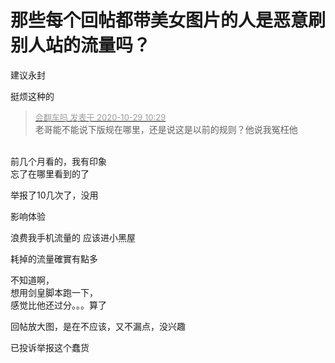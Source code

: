 # 那些每个回帖都带美女图片的人是恶意刷别人站的流量吗？


建议永封

挺烦这种的

<div class="quote"><blockquote><font size="2"><a href="https://www.hostloc.com/forum.php?mod=redirect&amp;goto=findpost&amp;pid=9368006&amp;ptid=759674" target="_blank"><font color="#999999">会翻车吗 发表于 2020-10-29 10:29</font></a></font><br />
老哥能不能说下版规在哪里，还是说这是以前的规则？他说我冤枉他</blockquote></div><br />
前几个月看的，我有印象<br />
忘了在哪里看到的了

举报了10几次了，没用

影响体验

浪费我手机流量的 应该进小黑屋

耗掉的流量確實有點多

不知道啊，<br />
想用剑皇脚本跑一下，<br />
感觉比他还过分。。。算了<img id="aimg_TZpBZ" onclick="zoom(this, this.src, 0, 0, 0)" class="zoom" src="https://cdn.jsdelivr.net/gh/hishis/forum-master/public/images/patch.gif" onmouseover="img_onmouseoverfunc(this)" onload="thumbImg(this)" border="0" alt="" />

回帖放大图，是在不应该，又不漏点，没兴趣

已投诉举报这个蠢货<img id="aimg_Dg4P7" onclick="zoom(this, this.src, 0, 0, 0)" class="zoom" src="https://cdn.jsdelivr.net/gh/hishis/forum-master/public/images/patch.gif" onmouseover="img_onmouseoverfunc(this)" onload="thumbImg(this)" border="0" alt="" />
